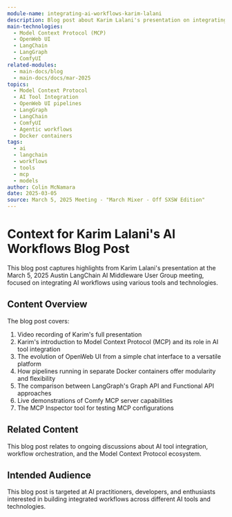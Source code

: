 ```yaml
---
module-name: integrating-ai-workflows-karim-lalani
description: Blog post about Karim Lalani's presentation on integrating MCP, OpenWeb UI, LangChain, and LangGraph
main-technologies:
  - Model Context Protocol (MCP)
  - OpenWeb UI
  - LangChain
  - LangGraph
  - ComfyUI
related-modules:
  - main-docs/blog
  - main-docs/docs/mar-2025
topics:
  - Model Context Protocol
  - AI Tool Integration
  - OpenWeb UI pipelines
  - LangGraph
  - LangChain
  - ComfyUI
  - Agentic workflows
  - Docker containers
tags:
  - ai
  - langchain
  - workflows
  - tools
  - mcp
  - models
author: Colin McNamara
date: 2025-03-05
source: March 5, 2025 Meeting - "March Mixer - Off SXSW Edition"
---
```


# Context for Karim Lalani's AI Workflows Blog Post

This blog post captures highlights from Karim Lalani's presentation at the March 5, 2025 Austin LangChain AI Middleware User Group meeting, focused on integrating AI workflows using various tools and technologies.

## Content Overview

The blog post covers:

1. Video recording of Karim's full presentation
2. Karim's introduction to Model Context Protocol (MCP) and its role in AI tool integration
2. The evolution of OpenWeb UI from a simple chat interface to a versatile platform
3. How pipelines running in separate Docker containers offer modularity and flexibility
4. The comparison between LangGraph's Graph API and Functional API approaches
5. Live demonstrations of Comfy MCP server capabilities
6. The MCP Inspector tool for testing MCP configurations

## Related Content

This blog post relates to ongoing discussions about AI tool integration, workflow orchestration, and the Model Context Protocol ecosystem.

## Intended Audience

This blog post is targeted at AI practitioners, developers, and enthusiasts interested in building integrated workflows across different AI tools and technologies.
